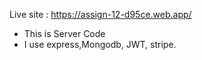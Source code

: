Live site : https://assign-12-d95ce.web.app/

* This is Server Code
* I use express,Mongodb, JWT, stripe.